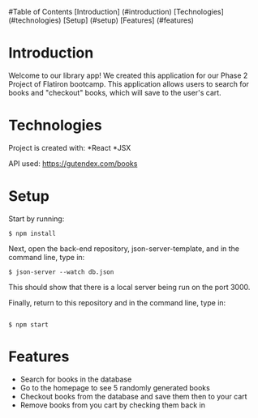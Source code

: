 #Table of Contents
[Introduction] (#introduction)
[Technologies] (#technologies)
[Setup] (#setup)
[Features] (#features)

# Introduction

Welcome to our library app! We created this application for our Phase 2 Project of Flatiron bootcamp. This application allows users to search for books and "checkout" books, which will save to the user's cart.

# Technologies

Project is created with:
*React
*JSX

API used: https://gutendex.com/books

# Setup

Start by running:

```
$ npm install
```

Next, open the back-end repository, json-server-template, and in the command line, type in:

```
$ json-server --watch db.json

```

This should show that there is a local server being run on the port 3000.

Finally, return to this repository and in the command line, type in:

```

$ npm start

```

# Features

- Search for books in the database
- Go to the homepage to see 5 randomly generated books
- Checkout books from the database and save them then to your cart
- Remove books from you cart by checking them back in
